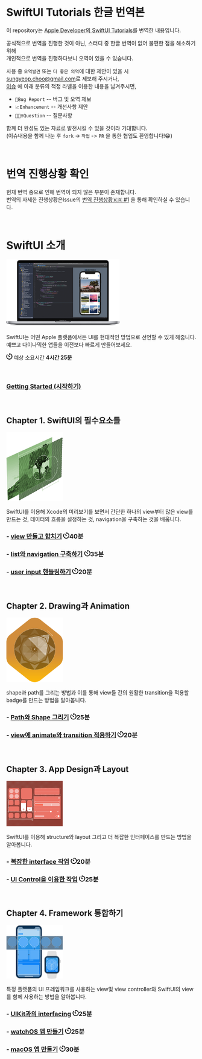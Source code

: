 # SwiftUI Tutorials 한글 번역본

이 repository는 [Apple Developer의 SwiftUI Tutorials](https://developer.apple.com/tutorials/swiftui)를 번역한 내용입니다.

공식적으로 번역을 진행한 것이 아닌, 스터디 중 한글 번역이 없어 불편한 점을 해소하기 위해 <br>
개인적으로 번역을 진행하다보니 오역이 있을 수 있습니다.

사용 중 `오역발견` 또는 `더 좋은 의역`에 대한 제안이 있을 시 <br>
[sungyeop.choo@gmail.com](mailto:sungyeop.choo@gmail.com)로 제보해 주시거나, <br>
[이슈](https://github.com/danielsychoo/apple-swiftui-tutorials-ko/issues) 에 아래 분류의 적정 라벨을 이용한 내용을 남겨주시면,

- `🐛Bug Report` -- 버그 및 오역 제보
- `📈Enhancement` -- 개선사항 제안
- `🙋🏻‍♀️Question` -- 질문사항

함께 더 완성도 있는 자료로 발전시킬 수 있을 것이라 기대합니다. <br>
(이슈내용을 함께 나눈 후 `fork` -> `작업` -> `PR` 을 통한 협업도 환영합니다!😁)

<br>

# 번역 진행상황 확인

현재 번역 중으로 인해 번역이 되지 않은 부분이 존재합니다. <br>
번역의 자세한 진행상황은Issue의 [번역 진행상황🇰🇷 #1](https://github.com/danielsychoo/apple-swiftui-tutorials-ko/issues/1) 을 통해 확인하실 수 있습니다.

<br>

# SwiftUI 소개

<img alt="overview" src="images/landing/overview.png" style="max-width: 300px" />

SwiftUI는 어떤 Apple 플랫폼에서든 UI를 현대적인 방법으로 선언할 수 있게 해줍니다. <br>
예쁘고 다이나믹한 앱들을 이전보다 빠르게 만들어보세요.

<img alt="time" src="images/landing/time.svg" width="16" height="16" /> 예상 소요시간 **4시간 25분**

<br>

### [Getting Started (시작하기)](/1-swiftui-essentials/1-1-creating-and-combining-views.md)

<br>

## Chapter 1. SwiftUI의 필수요소들

<img alt="swiftui-essentials" src="images/landing/swiftui-essentials.png" style="width: 150px" />

SwiftUI를 이용해 Xcode의 미리보기를 보면서 간단한 하나의 view부터 많은 view를 만드는 것, 데이터의 흐름을 설정하는 것, navigation을 구축하는 것을 배웁니다.

### - [view 만들고 합치기](/1-swiftui-essentials/1-1-creating-and-combining-views.md) <img alt="time" src="images/landing/time.svg" width="16" height="16" />40분

### - [list와 navigation 구축하기]() <img alt="time" src="images/landing/time.svg" width="16" height="16" />35분

### - [user input 핸들링하기]() <img alt="time" src="images/landing/time.svg" width="16" height="16" />20분

<br>

## Chapter 2. Drawing과 Animation

<img alt="drawing-animation" src="images/landing/drawing-animation.png" style="width: 150px" />

shape과 path를 그리는 방법과 이를 통해 view들 간의 원활한 transition을 적용할 badge를 만드는 방법을 알아봅니다.

### - [Path와 Shape 그리기]() <img alt="time" src="images/landing/time.svg" width="16" height="16" />25분

### - [view에 animate와 transition 적용하기]() <img alt="time" src="images/landing/time.svg" width="16" height="16" />20분

<br>

## Chapter 3. App Design과 Layout

<img alt="layout-app-design" src="images/landing/layout-app-design.png" style="width: 150px" />

SwiftUI를 이용해 structure와 layout 그리고 더 복잡한 인터페이스를 만드는 방법을 알아봅니다.

### - [복잡한 interface 작업]() <img alt="time" src="images/landing/time.svg" width="16" height="16" />20분

### - [UI Control을 이용한 작업]() <img alt="time" src="images/landing/time.svg" width="16" height="16" />25분

<br>

## Chapter 4. Framework 통합하기

<img alt="framework-integration" src="images/landing/framework-integration.png" style="width: 150px" />

특정 플랫폼의 UI 프레임워크를 사용하는 view및 view controller와 SwiftUI의 view를 함께 사용하는 방법을 알아봅니다.

### - [UIKit과의 interfacing]() <img alt="time" src="images/landing/time.svg" width="16" height="16" />25분

### - [watchOS 앱 만들기]() <img alt="time" src="images/landing/time.svg" width="16" height="16" />25분

### - [macOS 앱 만들기]() <img alt="time" src="images/landing/time.svg" width="16" height="16" />30분

<br>
